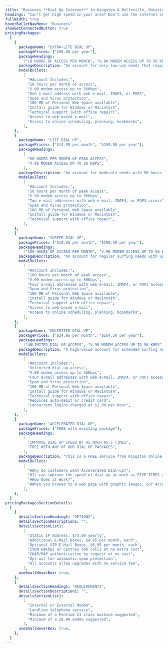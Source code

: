 ```yaml
---
title: "Business **Dial Up Internet** in Kingston & Belleville, Ontario"
headings: "Can’t get high speed in your area? Don’t use the internet very much but would like an email address? KOS dial up service will do the trick. We offer a local call service area from Brighton to Gananoque."
fullWidth: true
hoverBulletNavMenu: "Business"
showGetConnectedButton: true
pricingPackages:
  [
    {
      packageName: "EXTRA-LITE DIAL UP",
      packagePrices: ["$90.00 per year"],
      packageHeadings:
        ["10 HOURS OF ACCESS PER MONTH", "V.90 MODEM ACCESS UP TO 56 KBPS"],
      packageDescription: "An account for very low-use needs that require only a few hours per month of Internet access for e-mail mostly, and perhaps a bit of browsing.",
      modalBullets:
        [
          "#Account Includes:",
          "10 hours per month of access",
          "V.90 modem access up to 56Kbps",
          "One e-mail address with web e-mail, IMAP4, or POP3",
          "Spam and Virus protection",
          "100 MB of Personal Web Space available",
          "Install guide for Windows or Macintosh",
          "Technical support (with office repair)",
          "Access to web-based e-mail",
          "Access to online scheduling, planning, bookmarks",
        ],
    },
    {
      packageName: "LITE DIAL UP",
      packagePrices: ["$14.95 per month", "$159.50 per year"],
      packageHeadings:
        [
          "50 HOURS PER MONTH OF PEAK ACCESS",
          "V.90 MODEM ACCESS UP TO 56 KBPS",
        ],
      packageDescription: "An account for moderate needs with 50 hours per month of Internet access for e-mail, browsing and general Internet usage.",
      modalBullets:
        [
          "#Account Includes:",
          "50 hours per month of peak access",
          "V.90 modem access up to 56Kbps",
          "Two e-mail addresses with web e-mail, IMAP4, or POP3 access",
          "Spam and Virus protection",
          "100 MB of Personal Web Space available",
          "Install guide for Windows or Macintosh",
          "Technical support with office repair",
        ],
    },
    {
      packageName: "SURFER DIAL UP",
      packagePrices: ["$19.95 per month", "$199.50 per year"],
      packageHeadings:
        ["100 HOURS OF ACCESS PER MONTH", "V.90 MODEM ACCESS UP TO 56 KBPS"],
      packageDescription: "An account for regular surfing needs with up to 100 hours per month of Internet access for e-mail, browsing and general Internet usage.",
      modalBullets:
        [
          "#Account Includes:",
          "100 hours per month of peak access",
          "V.90 modem access up to 56Kbps",
          "Four e-mail addresses with web e-mail, IMAP4, or POP3 access",
          "Spam and Virus protection",
          "100 MB of Personal Web Space available",
          "Install guide for Windows or Macintosh",
          "Technical support with office repair",
          "Access to web-based e-mail",
          "Access to online scheduling, planning, bookmarks",
        ],
    },
    {
      packageName: "UNLIMITED DIAL UP",
      packagePrices: ["$24.95 per month", "$264.50 per year"],
      packageHeadings:
        ["UNLIMITED DIAL UP ACCESS", "V.90 MODEM ACCESS UP TO 56 KBPS"],
      packageDescription: "A high-value account for extended surfing needs with unlimited Internet access for e-mail, browsing and general Internet usage. Great for small home businesses with the need for plenty of research and e-mail access.",
      modalBullets:
        [
          "#Account Includes:",
          "Unlimited dial-up access",
          "V.90 modem access up to 56Kbps",
          "Four e-mail addresses with web e-mail, IMAP4, or POP3 access",
          "Spam and Virus protection",
          "100 MB of Personal Web Space available",
          "Install guide for Windows or Macintosh",
          "Technical support with office repair",
          "Requires auto-debit or credit card",
          "Concurrent logins charged at $1.00 per hour",
        ],
    },
    {
      packageName: "ACCELERATED DIAL UP",
      packagePrices: ["FREE with existing package"],
      packageHeadings:
        [
          "IMPROVE DIAL UP SPEED BY AS MUCH AS 5 TIMES",
          "FREE WITH ANY OF OUR DIAL UP PACKAGES",
        ],
      packageDescription: "This is a FREE service from Kingston Online Services.",
      modalBullets:
        [
          "#Why do customers want Accelerated Dial-up?",
          "#It can improve the speed of dial-up as much as FIVE TIMES and really does make a tremendous difference in the speed of your dial-up services. This is a FREE service from Kingston Online Services.",
          "#How Does it Work?",
          "#When you browse to a web page with graphic images, our Accelerated Dial-up server first compresses the graphics, before sending them to your browser. The final result is up to five times more speed, with minimal loss in graphics quality. Start using Accelerated Dial-up by calling our office today, to get set up.",
        ],
    },
  ]
pricingPackagesSectionDetails:
  [
    {
      detailsSectionHeading1: "OPTIONS",
      detailsSectionDescription1: "",
      detailsSectionList1:
        [
          "Static IP Address, $75.00 yearly",
          "Additional E-Mail boxes, $4.95 per month, each",
          "Optional VIP E-Mail Boxes, $6.95 per month, each",
          "ISDN 64Kbps or Centrex 56K calls at no extra cost",
          "CHAP/PAP authentication by request at no cost",
          "Opt-out for automatic spam protection",
          "All accounts allow upgrades with no service fee",
        ],
      useSmallHoverBox: true,
    },
    {
      detailsSectionHeading1: "REQUIREMENTS",
      detailsSectionDescription1: "",
      detailsSectionList1:
        [
          "Internal or External Modem",
          "Landline telephone service",
          "Minimum of a Pentium II class machine suggested",
          "Minimum of a 28.8K modem suggested",
        ],
      useSmallHoverBox: true,
    },
  ]
---
```

